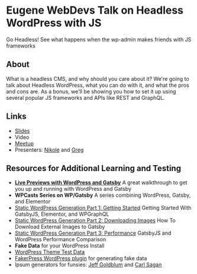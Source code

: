 # Eugene WebDevs Talk on Headless WordPress with JS
Go Headless! See what happens when the wp-admin makes friends with JS frameworks

## About

What is a headless CMS, and why should you care about it? We're going to talk about Headless WordPress, what you can do with it, and what the pros and cons are. As a bonus, we'll be showing you how to set it up using several popular JS frameworks and APIs like REST and GraphQL.

## Links

* [Slides](https://docs.google.com/presentation/d/13VTWBlUkiylzs7RtQkPWuFq70myF_tNtcKJlnv6eik8/edit?usp=sharing)
* Video
* [Meetup](https://www.meetup.com/eugenewebdevs/events/264942113/)
* Presenters: [Nikole](https://github.com/websupergirl) and [Greg](https://github.com/mckelveygreg)

## Resources for Additional Learning and Testing

* **[Live Previews with WordPress and Gatsby](https://justinwhall.com/live-previews-with-wordpress-gatsby/)** A great walkthrough to get you up and running with WordPress and Gatsby
* **WPCasts Series on WP/Gatsby** A series combining WordPress, Gatsby, and Elementor
 * [Static WordPress Generation Part 1: Getting Started](https://www.youtube.com/watch?v=N5UtB36x_O8) Getting Started With GatsbyJS, Elementor, and WPGraphQL
 * [Static WordPress Generation Part 2: Downloading Images](https://www.youtube.com/watch?v=5KpSXoqsuYM) How To Download External Images to Gatsby
 * [Static WordPress Generation Part 3: Performance](https://www.youtube.com/watch?v=LWOCOUHB5-Q) GatsbyJS and WordPress Performance Comparison
* **Fake Data** for your WordPress Install
 * [WordPress Theme Test Data](https://codex.wordpress.org/Theme_Unit_Test)
 * [FakerPress WordPress plugin](https://wordpress.org/plugins/fakerpress/) for generating fake data
 * Ipsum generators for funsies: [Jeff Goldblum](https://jeffsum.com/) and [Carl Sagan](http://saganipsum.com/)

